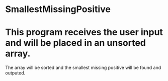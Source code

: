 # SmallestMissingPositive
# This program receives the user input and will be placed in an unsorted array. 
The array will be sorted and the smallest missing positive will be found and
outputed. 
